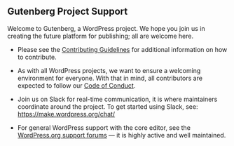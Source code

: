 
## Gutenberg Project Support

Welcome to Gutenberg, a WordPress project. We hope you join us in creating the future platform for publishing; all are welcome here.

* Please see the [Contributing Guidelines](https://github.com/WordPress/gutenberg/blob/HEAD/CONTRIBUTING.md) for additional information on how to contribute.

* As with all WordPress projects, we want to ensure a welcoming environment for everyone. With that in mind, all contributors are expected to follow our [Code of Conduct](https://github.com/WordPress/gutenberg/blob/HEAD/CODE_OF_CONDUCT.md).

* Join us on Slack for real-time communication, it is where maintainers coordinate around the project. To get started using Slack, see: https://make.wordpress.org/chat/

* For general WordPress support with the core editor, see the [WordPress.org support forums](https://wordpress.org/support/) — it is highly active and well maintained.
